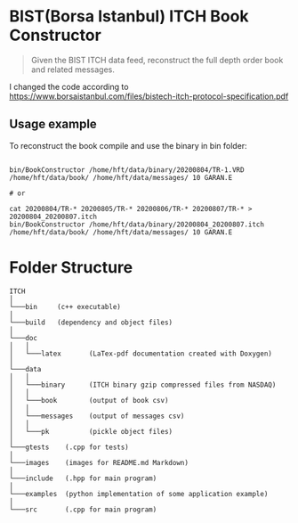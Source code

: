 # BIST(Borsa Istanbul) ITCH Book Constructor
> Given the BIST ITCH data feed, reconstruct the full depth order book and related messages.

I changed the code according to https://www.borsaistanbul.com/files/bistech-itch-protocol-specification.pdf


## Usage example

To reconstruct the book compile and use the binary in bin folder:

```

bin/BookConstructor /home/hft/data/binary/20200804/TR-1.VRD /home/hft/data/book/ /home/hft/data/messages/ 10 GARAN.E

# or 

cat 20200804/TR-* 20200805/TR-* 20200806/TR-* 20200807/TR-* > 20200804_20200807.itch
bin/BookConstructor /home/hft/data/binary/20200804_20200807.itch /home/hft/data/book/ /home/hft/data/messages/ 10 GARAN.E
```





# Folder Structure

```
ITCH
│
└───bin     (c++ executable)
│
└───build   (dependency and object files)
│
└───doc
│   │
│   └───latex       (LaTex-pdf documentation created with Doxygen)
│
└───data
│   │
│   └───binary      (ITCH binary gzip compressed files from NASDAQ)
│   │
│   └───book        (output of book csv)
│   │
│   └───messages    (output of messages csv)
│   │
│   └───pk          (pickle object files)
│
└───gtests    (.cpp for tests)
│
└───images    (images for README.md Markdown)
│
└───include   (.hpp for main program)
│
└───examples  (python implementation of some application example)
│
└───src       (.cpp for main program)

```
